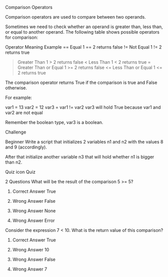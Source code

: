 Comparison Operators


Comparison operators are used to compare between two operands.

Sometimes we need to check whether an operand is greater than, less than, or equal to another operand. The following table shows possible operators for comparison:

Operator	Meaning	Example
==	Equal	1 == 2 returns false
!=	Not Equal	1 != 2 returns true
>	Greater Than	1 > 2 returns false
<	Less Than	1 < 2 returns true
>=	Greater Than or Equal	1 >= 2 returns false
<=	Less Than or Equal	1 <= 2 returns true

The comparison operator returns True if the comparison is true and False otherwise.

For example:

var1 = 13
var2 = 12
var3 = var1 != var2
var3 will hold True because var1 and var2 are not equal

Remember the boolean type,  var3 is a boolean.


Challenge

Beginner
Write a script that initializes 2 variables n1 and n2 with the values 8 and 9 (accordingly).

After that initialize another variable n3 that will hold whether n1 is bigger than n2.

Quiz icon
Quiz

2 Questions
What will be the result of the comparison 5 >= 5?

1. Correct Answer
True

2. Wrong Answer
False

3. Wrong Answer
None

4. Wrong Answer
Error

Consider the expression 7 < 10. What is the return value of this comparison?

1. Correct Answer
True

2. Wrong Answer
10

3. Wrong Answer
False

4. Wrong Answer
7

